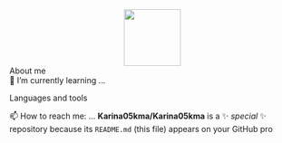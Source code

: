  
<div id="header" align="center">
  <img src="https://media.giphy.com/media/4rZA5D22301iMgrUNd/giphy.gif" width="100"/>
  </div>
  About me
  <div id="badges"
 🔭 I’m currently working on ...

 🌱 I’m currently learning ...

 Languages and tools

📫 How to reach me: ...
**Karina05kma/Karina05kma** is a ✨ _special_ ✨ repository because its `README.md` (this file) appears on your GitHub pro

